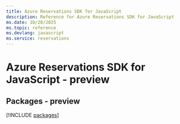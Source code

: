 ```yaml
---
title: Azure Reservations SDK for JavaScript
description: Reference for Azure Reservations SDK for JavaScript
ms.date: 10/28/2025
ms.topic: reference
ms.devlang: javascript
ms.service: reservations
---
```

# Azure Reservations SDK for JavaScript - preview
## Packages - preview
[!INCLUDE [packages](reservations-index.md)]